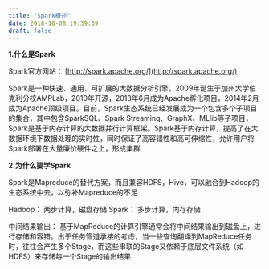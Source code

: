 ```yaml
---
title: "Spark概述"
date: 2018-10-08 19:39:39
draft: false
---
```

**1.什么是Spark**

Spark官方网站： [http://spark.apache.org/](http://spark.apache.org/)

Spark是一种快速、通用、可扩展的大数据分析引擎，2009年诞生于加州大学伯克利分校AMPLab，2010年开源，2013年6月成为Apache孵化项目，2014年2月成为Apache顶级项目。目前，Spark生态系统已经发展成为一个包含多个子项目的集合，其中包含SparkSQL、Spark Streaming、GraphX、MLlib等子项目，Spark是基于内存计算的大数据并行计算框架。Spark基于内存计算，提高了在大数据环境下数据处理的实时性，同时保证了高容错性和高可伸缩性，允许用户将Spark部署在大量廉价硬件之上，形成集群

**2.为什么要学Spark**

Spark是Mapreduce的替代方案，而且兼容HDFS，Hive，可以融合到Hadoop的生态系统中去，以弥补Mapreduce的不足

Hadoop： 两步计算，磁盘存储 Spark： 多步计算，内存存储

中间结果输出： 基于MapReduce的计算引擎通常会将中间结果输出到磁盘上，进行存储和容错。出于任务管道承接的考虑，当一些查询翻译到MapReduce任务时，往往会产生多个Stage，而这些串联的Stage又依赖于底层文件系统（如HDFS）来存储每一个Stage的输出结果